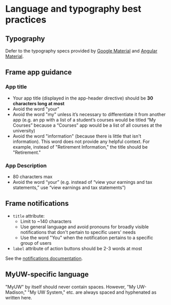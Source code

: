 # Language and typography best practices

## Typography
Defer to the typography specs provided by [Google Material](https://material.google.com/style/typography.html) and
[Angular Material](https://material.angularjs.org/latest/CSS/typography).

## Frame app guidance

### App title

* Your app title (displayed in the app-header directive) should be **30 characters long at most**
* Avoid the word "your"
* Avoid the word "my" unless it’s necessary to differentiate it from another app (e.g. an pp with a list of a student’s courses would be titled “My Courses” because a “Courses” app would be a list of all courses at the university)
* Avoid the word "information" (because there is little that isn't information). This word does not provide any helpful context. For example, instead of "Retirement Information," the title should be "Retirement."

### App Description

* 80 characters max
* Avoid the word “your” (e.g. instead of “view your earnings and tax statements,” use “view earnings and tax statements”)

## Frame notifications

* `title` attribute:
  * Limit to ~140 characters
  * Use general language and avoid pronouns for broadly visible notifications that don't pertain to specific users' needs
  * Use the word "You" when the notification pertains to a specific group of users
* `label` attribute  of action buttons should be 2-3 words at most

See the [notifications documentation](messaging.md#configuring-notifications).

## MyUW-specific language

"MyUW" by itself should never contain spaces. However, "My UW-Madison," "My UW System," etc. are always spaced and hyphenated as written here.
